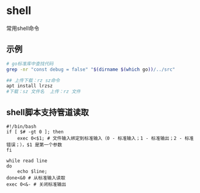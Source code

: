 # shell
常用shell命令

## 示例
```sh
# go标准库中查找代码
grep -nr "const debug = false" "$(dirname $(which go))/../src"

## 上传下载：rz sz命令
apt install lrzsz
#下载：sz 文件名  上传：rz 文件

```

## shell脚本支持管道读取
```shell
#!/bin/bash
if [ $# -gt 0 ]; then
    exec 0<$1; # 文件输入绑定到标准输入（0 - 标准输入；1 - 标准输出；2 - 标准错误；），$1 是第一个参数
fi

while read line
do
    echo $line;
done<&0 # 从标准输入读取
exec 0<&- # 关闭标准输出
```
